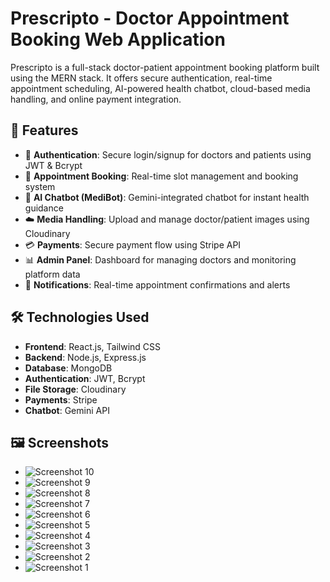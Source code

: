 # Prescripto - Doctor Appointment Booking Web Application

Prescripto is a full-stack doctor-patient appointment booking platform built using the MERN stack. It offers secure authentication, real-time appointment scheduling, AI-powered health chatbot, cloud-based media handling, and online payment integration.

## 🚀 Features
- 🔐 **Authentication**: Secure login/signup for doctors and patients using JWT & Bcrypt  
- 📅 **Appointment Booking**: Real-time slot management and booking system  
- 💬 **AI Chatbot (MediBot)**: Gemini-integrated chatbot for instant health guidance  
- ☁️ **Media Handling**: Upload and manage doctor/patient images using Cloudinary  
- 💳 **Payments**: Secure payment flow using Stripe API  
- 📊 **Admin Panel**: Dashboard for managing doctors and monitoring platform data  
- 📩 **Notifications**: Real-time appointment confirmations and alerts  

## 🛠️ Technologies Used
- **Frontend**: React.js, Tailwind CSS  
- **Backend**: Node.js, Express.js  
- **Database**: MongoDB  
- **Authentication**: JWT, Bcrypt  
- **File Storage**: Cloudinary  
- **Payments**: Stripe  
- **Chatbot**: Gemini API  

## 🖼️ Screenshots

- ![Screenshot 10](https://github.com/user-attachments/assets/431975cc-c0f7-4932-9ba7-c13c96399fad)
- ![Screenshot 9](https://github.com/user-attachments/assets/92e1b9f9-0dd1-44bd-8602-eb4d906c20da)
- ![Screenshot 8](https://github.com/user-attachments/assets/a845baa4-38aa-4d64-985d-6817c6741e9b)
- ![Screenshot 7](https://github.com/user-attachments/assets/54d56878-3afb-4d9d-9c69-4e5134c7328f)
- ![Screenshot 6](https://github.com/user-attachments/assets/c25fce64-53d9-4d21-85ea-0836c7032fa8)
- ![Screenshot 5](https://github.com/user-attachments/assets/6efd9949-61b4-416b-ae47-43e49f9af68f)
- ![Screenshot 4](https://github.com/user-attachments/assets/afdfb3f5-8151-4aa0-bbc0-ed18f31ce920)
- ![Screenshot 3](https://github.com/user-attachments/assets/9c33edb9-5381-4520-bbc0-e6d3b280ec2c)
- ![Screenshot 2](https://github.com/user-attachments/assets/165b7403-460c-41fd-b3b2-3f11aede78b2)
- ![Screenshot 1](https://github.com/user-attachments/assets/ab3e4bb1-effe-404a-9b9d-48207551d416)



